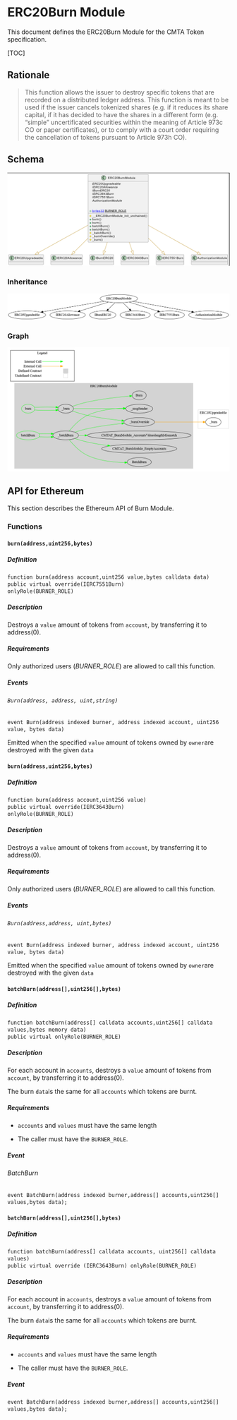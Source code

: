 # ERC20Burn Module

This document defines the ERC20Burn Module for the CMTA Token specification.

[TOC]



## Rationale

> This function allows the issuer to destroy specific tokens that are recorded on a distributed ledger address. This function is meant to be used if the issuer cancels tokenized shares (e.g. if it reduces its share capital, if it has decided to have the shares in a different form (e.g. “simple” uncertificated securities within the meaning of Article 973c CO or paper certificates), or to comply with a court order requiring the cancellation of tokens pursuant to Article 973h CO).

## Schema

![ERC20BurnUML](../../../schema/uml/ERC20BurnUML.png)

### Inheritance

![surya_inheritance_BurnModule.sol](../../../schema/surya_inheritance/surya_inheritance_ERC20BurnModule.sol.png)



### Graph

![surya_graph_BurnModule.sol](../../../schema/surya_graph/surya_graph_ERC20BurnModule.sol.png)

## API for Ethereum

This section describes the Ethereum API of Burn Module.

### Functions

#### `burn(address,uint256,bytes)`

##### Definition

```solidity
function burn(address account,uint256 value,bytes calldata data) 
public virtual override(IERC7551Burn) 
onlyRole(BURNER_ROLE)
```

##### Description

Destroys a `value` amount of tokens from `account`, by transferring it to address(0).

##### Requirements

Only authorized users (*BURNER_ROLE*) are allowed to call this function.

##### Events

###### `Burn(address, address, uint,string)`

```solidity
event Burn(address indexed burner, address indexed account, uint256 value, bytes data)
```

Emitted when the specified `value` amount of tokens owned by `owner`are destroyed with the given `data`

#### `burn(address,uint256,bytes)`

##### Definition

```solidity
function burn(address account,uint256 value) 
public virtual override(IERC3643Burn) 
onlyRole(BURNER_ROLE)
```

##### Description

Destroys a `value` amount of tokens from `account`, by transferring it to address(0).

##### Requirements

Only authorized users (*BURNER_ROLE*) are allowed to call this function.

##### Events

###### `Burn(address,address, uint,bytes)`

```solidity
event Burn(address indexed burner, address indexed account, uint256 value, bytes data)
```

Emitted when the specified `value` amount of tokens owned by `owner`are destroyed with the given `data`

#### `batchBurn(address[],uint256[],bytes)  `

##### Definition

```solidity
function batchBurn(address[] calldata accounts,uint256[] calldata values,bytes memory data) 
public virtual onlyRole(BURNER_ROLE)
```

##### Description

For each account in `accounts`, destroys a `value` amount of tokens from `account`, by transferring it to address(0).

The burn `data`is the same for all `accounts` which tokens are burnt.

##### Requirements

- `accounts` and `values` must have the same length

- The caller must have the `BURNER_ROLE`.

##### Event

###### BatchBurn

```solidity
event BatchBurn(address indexed burner,address[] accounts,uint256[] values,bytes data);
```

#### `batchBurn(address[],uint256[],bytes)  `

##### Definition

```solidity
function batchBurn(address[] calldata accounts, uint256[] calldata values) 
public virtual override (IERC3643Burn) onlyRole(BURNER_ROLE)
```

##### Description

For each account in `accounts`, destroys a `value` amount of tokens from `account`, by transferring it to address(0).

The burn `data`is the same for all `accounts` which tokens are burnt.

##### Requirements

- `accounts` and `values` must have the same length

- The caller must have the `BURNER_ROLE`.

##### Event

```solidity
event BatchBurn(address indexed burner,address[] accounts,uint256[] values,bytes data);
```

